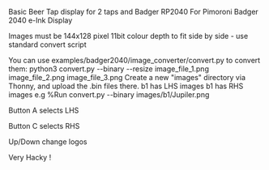 Basic Beer Tap display for 2 taps and Badger RP2040
For Pimoroni Badger 2040 e-Ink Display

Images must be 144x128 pixel 11bit colour depth to fit side by side - use standard convert script

You can use examples/badger2040/image_converter/convert.py to convert them:
   python3 convert.py --binary --resize image_file_1.png image_file_2.png image_file_3.png
Create a new "images" directory via Thonny, and upload the .bin files there.
b1 has LHS images
b1 has RHS images
e.g   %Run convert.py --binary images/b1/Jupiler.png


Button A selects LHS 

Button C selects RHS

Up/Down change logos

Very Hacky !
